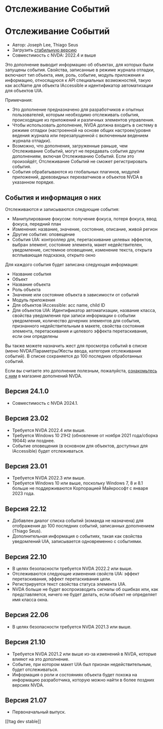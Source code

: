 # Отслеживание Событий #
# Отслеживание Событий

* Автор: Joseph Lee, Thiago Seus
* Загрузить [стабильную версию][1]
* Совместимость с NVDA: 2022.4 и выше

Это дополнение выводит информацию об объектах, для которых были запущены
события. Свойства, записанные в режиме журнала отладки, включают тип
объекта, имя, роль, событие, модуль приложения и информацию, относящуюся к
API специальных возможностей, такую как accName для объекта IAccessible и
идентификатор автоматизации для объектов UIA.

Примечания:

* Это дополнение предназначено для разработчиков и опытных пользователей,
  которым необходимо отслеживать события, происходящие из приложений и
  различных элементов управления.
* Чтобы использовать дополнение, NVDA должна входить в систему в режиме
  отладки (настроенной на основе общих настроек/уровня ведения журнала или
  перезапущенной с включенным ведением журнала отладки).
* Возможно, что дополнения, загруженные раньше, чем Отслеживание Событий,
  могут не передавать события другим дополнениям, включая Отслеживанию
  Событий. Если это произойдёт, Отслеживание Событий не сможет
  регистрировать события.
* События обрабатываются из глобальных плагинов, модулей приложений,
  древовидных перехватчиков и объектов NVDA в указанном порядке.

## События и информация о них

Отслеживаются и записываются следующие события:

* Манипулирование фокусом: получение фокуса, потеря фокуса, ввод фокуса,
  передний план
* Изменения: название, значение, состояние, описание, живой регион
* Другие события: оповещение
* События UIA: контроллер для, перетаскивание целевых эффектов, выбран
  элемент, состояние элемента, макет недействителен, уведомление, системное
  оповещение, изменение текста, открыта всплывающая подсказка, открыто окно

Для каждого события будет записана следующая информация:

* Название события
* Объект
* Название объекта
* Роль объекта
* Значение или состояние объекта в зависимости от событий
* Модуль приложения
* Для объектов IAccessible: acc name, child ID
* Для объектов UIA: Идентификатор автоматизации, название класса, свойства
  уведомления при записи информации о событии уведомления, количество
  дочерних элементов для события, признанного недействительным в макете,
  свойства состояния элемента, перетаскивания и целевого эффекта
  перетаскивания, если они определены

Вы также можете назначить жест для просмотра событий в списке (меню
NVDA/Параметры/Жесты ввода, категория отслеживания событий). В списке
сохраняется до 100 последних обработанных событий.

Если вы считаете это дополнение полезным, пожалуйста, [ознакомьтесь с
ним][2] в магазине дополнений NVDA.

## Версия 24.1.0

* Совместимость с NVDA 2024.1.

## Версия 23.02

* Требуется NVDA 2022.4 или выше.
* Требуется Windows 10 21H2 (обновление от ноября 2021 года/сборка 19044)
  или позднее.
* Событие оповещения (в основном для объектов, доступных для IAccessible)
  будет отслеживаться.

## Версия 23.01

* Требуется NVDA 2022.3 или выше.
* Требуется Windows 10 или выше, поскольку Windows 7, 8 и 8.1 больше не
  поддерживаются Корпорацией Майкрософт с января 2023 года.

## Версия 22.12

* Добавлен диалог списка событий (команда не назначена) для отображения до
  100 последних событий, записанных дополнением (Thiago Seus).
* Дополнительная информация о событиях, такая как свойства уведомлений UIA,
  записывается одновременно с событиями.

## Версия 22.10

* В целях безопасности требуется NVDA 2022.2 или выше.
* Отслеживаются следующие изменения свойств UIA: эффект перетаскивания,
  эффект перетаскивания цели.
* Регистрируется текст свойства статуса элемента UIA.
* NVDA больше не будет воспроизводить сигналы об ошибках или, как
  представляется, ничего не будет делать, если объект не определяет имя
  класса окна.

## Версия 22.06

* В целях безопасности требуется NVDA 2021.3 или выше.

## Версия 21.10

* Требуется NVDA 2021.2 или выше из-за изменений в NVDA, которые влияют на
  это дополнение.
* Событие, при котором макет UIA был признан недействительным, будет
  отслеживаться.
* Информация о роли и состояниях объекта будет похожа на информацию
  разработчика, которую можно найти в более поздних версиях NVDA.

## Версия 21.07

* Первоначальный выпуск.

[[!tag dev stable]]

[1]: https://www.nvaccess.org/addonStore/legacy?file=evtTracker

[2]: https://github.com/nvaccess/addon-datastore/discussions/2717
